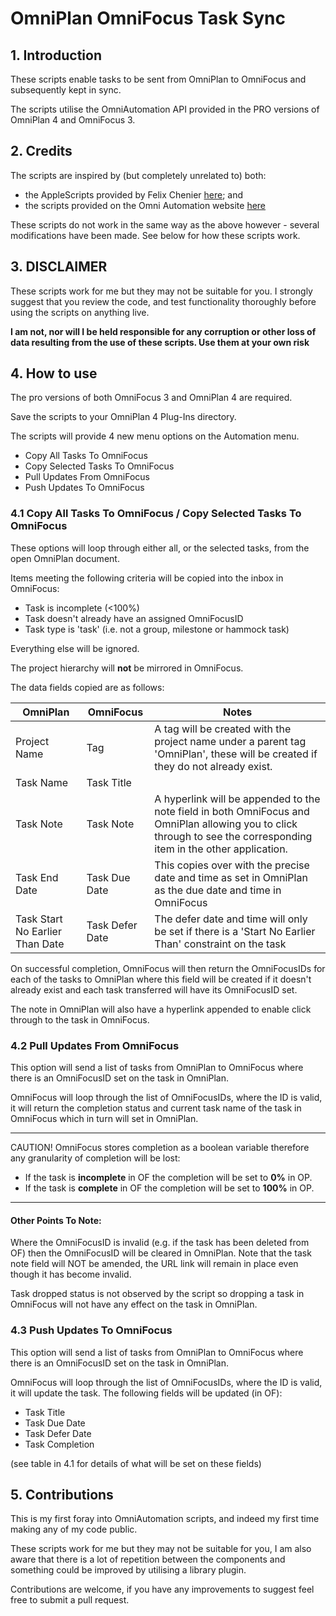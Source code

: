 # OmniPlan OmniFocus Task Sync

## 1. Introduction

These scripts enable tasks to be sent from OmniPlan to OmniFocus and subsequently kept in sync.

The scripts utilise the OmniAutomation API provided in the PRO versions of OmniPlan 4 and OmniFocus 3.

## 2. Credits

The scripts are inspired by (but completely unrelated to) both:

* the AppleScripts provided by Felix Chenier [here](http://felixchenier.com/focusplan); and
* the scripts provided on the Omni Automation website [here](https://omni-automation.com/omniplan/app-to-app.html)

These scripts do not work in the same way as the above however - several modifications have been made. See below for how these scripts work.

## 3. DISCLAIMER

These scripts work for me but they may not be suitable for you. I strongly suggest that you review the code, and test functionality thoroughly before using the scripts on anything live.

**I am not, nor will I be held responsible for any corruption or other loss of data resulting from the use of these scripts. Use them at your own risk**

## 4. How to use

The pro versions of both OmniFocus 3 and OmniPlan 4 are required.

Save the scripts to your OmniPlan 4 Plug-Ins directory.

The scripts will provide 4 new menu options on the Automation menu.

* Copy All Tasks To OmniFocus
* Copy Selected Tasks To OmniFocus
* Pull Updates From OmniFocus
* Push Updates To OmniFocus

### 4.1 Copy All Tasks To OmniFocus / Copy Selected Tasks To OmniFocus

These options will loop through either all, or the selected tasks, from the open OmniPlan document.

Items meeting the following criteria will be copied into the inbox in OmniFocus:

* Task is incomplete (<100%)
* Task doesn't already have an assigned OmniFocusID
* Task type is 'task' (i.e. not a group, milestone or hammock task)

Everything else will be ignored.

The project hierarchy will **not** be mirrored in OmniFocus.

The data fields copied are as follows:

| OmniPlan | OmniFocus | Notes |
| ------------- | ------------- | ------------- |
| Project Name | Tag | A tag will be created with the project name under a parent tag 'OmniPlan', these will be created if they do not already exist. |
| Task Name | Task Title | |
| Task Note | Task Note | A hyperlink will be appended to the note field in both OmniFocus and OmniPlan allowing you to click through to see the corresponding item in the other application. |
| Task End Date | Task Due Date | This copies over with the precise date and time as set in OmniPlan as the due date and time in OmniFocus |
| Task Start No Earlier Than Date | Task Defer Date | The defer date and time will only be set if there is a 'Start No Earlier Than' constraint on the task |

On successful completion, OmniFocus will then return the OmniFocusIDs for each of the tasks to OmniPlan where this field will be created if it doesn't already exist and each task transferred will have its OmniFocusID set.

The note in OmniPlan will also have a hyperlink appended to enable click through to the task in OmniFocus.

### 4.2 Pull Updates From OmniFocus

This option will send a list of tasks from OmniPlan to OmniFocus where there is an OmniFocusID set on the task in OmniPlan.

OmniFocus will loop through the list of OmniFocusIDs, where the ID is valid, it will return the completion status and current task name of the task in OmniFocus which in turn will set in OmniPlan.

---

CAUTION! OmniFocus stores completion as a boolean variable therefore any granularity of completion will be lost:

* If the task is **incomplete** in OF the completion will be set to **0%** in OP.
* If the task is **complete** in OF the completion will be set to **100%** in OP.

---

#### Other Points To Note:

Where the OmniFocusID is invalid (e.g. if the task has been deleted from OF) then the OmniFocusID will be cleared in OmniPlan. Note that the task note field will NOT be amended, the URL link will remain in place even though it has become invalid.

Task dropped status is not observed by the script so dropping a task in OmniFocus will not have any effect on the task in OmniPlan.

### 4.3 Push Updates To OmniFocus

This option will send a list of tasks from OmniPlan to OmniFocus where there is an OmniFocusID set on the task in OmniPlan.

OmniFocus will loop through the list of OmniFocusIDs, where the ID is valid, it will update the task. The following fields will be updated (in OF):

* Task Title
* Task Due Date
* Task Defer Date
* Task Completion

(see table in 4.1 for details of what will be set on these fields)

## 5. Contributions
This is my first foray into OmniAutomation scripts, and indeed my first time making any of my code public.

These scripts work for me but they may not be suitable for you, I am also aware that there is a lot of repetition between the components and something could be improved by utilising a library plugin.

Contributions are welcome, if you have any improvements to suggest feel free to submit a pull request.
